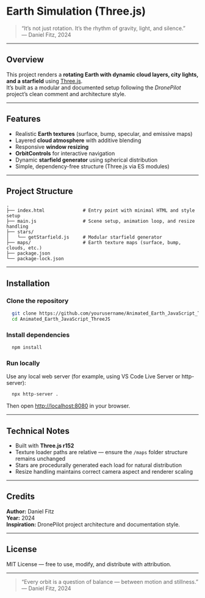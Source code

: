 # Earth Simulation (Three.js)

> “It’s not just rotation. It’s the rhythm of gravity, light, and silence.”  
> — Daniel Fitz, 2024

---

## Overview

This project renders a **rotating Earth with dynamic cloud layers, city lights, and a starfield** using [Three.js](https://threejs.org/).  
It’s built as a modular and documented setup following the _DronePilot_ project’s clean comment and architecture style.

---

## Features

- Realistic **Earth textures** (surface, bump, specular, and emissive maps)
- Layered **cloud atmosphere** with additive blending
- Responsive **window resizing**
- **OrbitControls** for interactive navigation
- Dynamic **starfield generator** using spherical distribution
- Simple, dependency-free structure (Three.js via ES modules)

---

## Project Structure

```
.
├── index.html              # Entry point with minimal HTML and style setup
├── main.js                 # Scene setup, animation loop, and resize handling
├── stars/
│   └── getStarfield.js     # Modular starfield generator
├── maps/                   # Earth texture maps (surface, bump, clouds, etc.)
├── package.json
└── package-lock.json
```

---

## Installation

### Clone the repository

```bash
  git clone https://github.com/yourusername/Animated_Earth_JavaScript_ThreeJS.git
  cd Animated_Earth_JavaScript_ThreeJS
```

### Install dependencies

```bash
  npm install
```

### Run locally

Use any local web server (for example, using VS Code Live Server or http-server):

```bash
  npx http-server .
```

Then open [http://localhost:8080](http://localhost:8080) in your browser.

---

## Technical Notes

- Built with **Three.js r152**
- Texture loader paths are relative — ensure the `/maps` folder structure remains unchanged
- Stars are procedurally generated each load for natural distribution
- Resize handling maintains correct camera aspect and renderer scaling

---

## Credits

**Author:** Daniel Fitz  
**Year:** 2024  
**Inspiration:** DronePilot project architecture and documentation style.

---

## License

MIT License — free to use, modify, and distribute with attribution.

---

> “Every orbit is a question of balance — between motion and stillness.”  
> — Daniel Fitz, 2024
